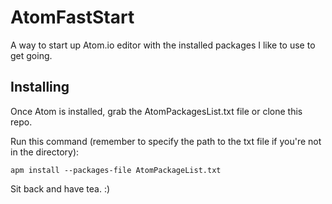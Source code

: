 # AtomFastStart
A way to start up Atom.io editor with the installed packages I like to use to get going.

## Installing

Once Atom is installed, grab the AtomPackagesList.txt file or clone this repo.

Run this command (remember to specify the path to the txt file if you're not in the directory):

```
apm install --packages-file AtomPackageList.txt
```

Sit back and have tea. :)


